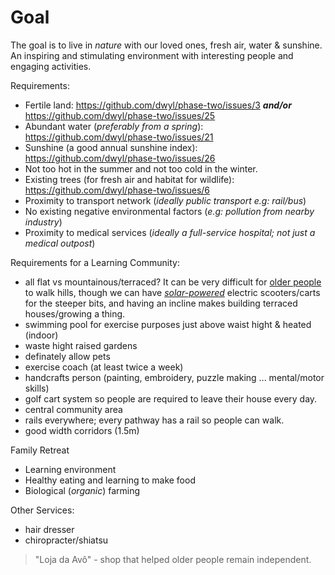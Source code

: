 # Goal

The goal is to live in _nature_ with our loved ones, fresh air, water & sunshine.
An inspiring and stimulating environment with interesting people and engaging activities.

Requirements:
+ Fertile land: https://github.com/dwyl/phase-two/issues/3 ***and/or*** https://github.com/dwyl/phase-two/issues/25
+ Abundant water (_preferably from a spring_): https://github.com/dwyl/phase-two/issues/21
+ Sunshine (a good annual sunshine index): https://github.com/dwyl/phase-two/issues/26
+ Not too hot in the summer and not too cold in the winter.
+ Existing trees (for fresh air and habitat for wildlife): https://github.com/dwyl/phase-two/issues/6
+ Proximity to transport network (_ideally public transport e.g: rail/bus_)
+ No existing negative environmental factors (_e.g: pollution from nearby industry_)
+ Proximity to medical services (_ideally a full-service hospital; not just a medical outpost_)


Requirements for a Learning Community:

+ all flat vs mountainous/terraced? It can be very difficult for [older people](https://youtu.be/0dsS6Znhw5M)
to walk hills, though we can have [_solar-powered_](https://github.com/dwyl/phase-two/issues/7)
electric scooters/carts for the steeper bits,
and having an incline makes building terraced houses/growing a thing.
+ swimming pool for exercise purposes just above waist hight & heated (indoor)
+ waste hight raised gardens
+ definately allow pets
+ exercise coach (at least twice a week)
+ handcrafts person (painting, embroidery, puzzle making ... mental/motor skills)
+ golf cart system so people are required to leave their house every day.
+ central community area
+ rails everywhere; every pathway has a rail so people can walk.
+ good width corridors (1.5m)

Family Retreat

+ Learning environment
+ Healthy eating and learning to make food
+ Biological (_organic_) farming

Other Services:
+ hair dresser
+ chiropracter/shiatsu

> "Loja da Avô" - shop that helped older people remain independent.
